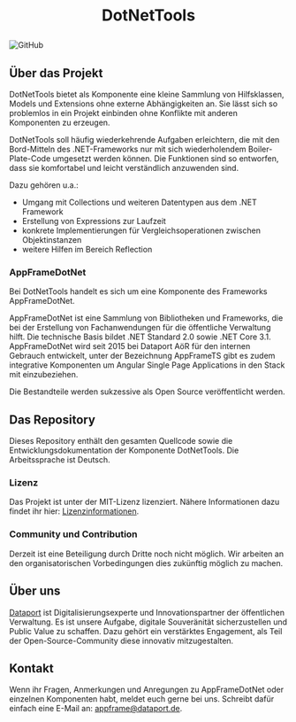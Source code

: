 # <p align="center">DotNetTools</p>

![GitHub](https://img.shields.io/github/license/Chips100/clr2ts.svg)

## Über das Projekt

DotNetTools bietet als Komponente eine kleine Sammlung von Hilfsklassen, Models und Extensions ohne externe Abhängigkeiten an. Sie lässt sich so problemlos in ein Projekt einbinden ohne Konflikte mit anderen Komponenten zu erzeugen. 

DotNetTools soll häufig wiederkehrende Aufgaben erleichtern, die mit den Bord-Mitteln des .NET-Frameworks nur mit sich wiederholendem Boiler-Plate-Code umgesetzt werden können. Die Funktionen sind so entworfen, dass sie komfortabel und leicht verständlich anzuwenden sind.

Dazu gehören u.a.:
* Umgang mit Collections und weiteren Datentypen aus dem .NET Framework
* Erstellung von Expressions zur Laufzeit 
* konkrete Implementierungen für Vergleichsoperationen zwischen Objektinstanzen
* weitere Hilfen im Bereich Reflection


### AppFrameDotNet

Bei DotNetTools handelt es sich um eine Komponente des Frameworks AppFrameDotNet. 

AppFrameDotNet ist eine Sammlung von Bibliotheken und Frameworks, die bei der Erstellung von Fachanwendungen für die öffentliche Verwaltung hilft. Die technische Basis bildet .NET Standard 2.0 sowie .NET Core 3.1. AppFrameDotNet wird seit 2015 bei Dataport AöR für den internen Gebrauch entwickelt, unter der Bezeichnung AppFrameTS gibt es zudem integrative Komponenten um Angular Single Page Applications  in den Stack mit einzubeziehen.

Die Bestandteile werden sukzessive als Open Source veröffentlicht werden. 

## Das Repository

Dieses Repository enthält den gesamten Quellcode sowie die Entwicklungsdokumentation der Komponente DotNetTools. Die Arbeitssprache ist Deutsch. 

### Lizenz

Das Projekt ist unter der MIT-Lizenz lizenziert. Nähere Informationen dazu findet ihr hier: [Lizenzinformationen](https://github.com/Dataport/appframe-dotnettools/blob/main/LICENCE).

### Community und Contribution

Derzeit ist eine Beteiligung durch Dritte noch nicht möglich. Wir arbeiten an den organisatorischen Vorbedingungen dies zukünftig möglich zu machen. 

## Über uns

[Dataport](https://www.dataport.de/) ist Digitalisierungsexperte und Innovationspartner der öffentlichen Verwaltung.  Es ist unsere Aufgabe, digitale Souveränität sicherzustellen und Public Value zu schaffen. Dazu gehört ein verstärktes Engagement, als Teil der Open-Source-Community diese innovativ mitzugestalten.

## Kontakt

Wenn ihr Fragen, Anmerkungen und Anregungen zu AppFrameDotNet oder einzelnen Komponenten habt, meldet euch gerne bei uns. Schreibt dafür einfach eine E-Mail an: [appframe@dataport.de](mailto:appframe@dataport.de).

